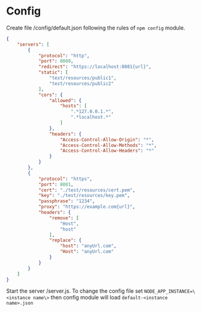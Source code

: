 # Config

Create file <node module project root>/config/default.json following the rules of `npm config` module.

```json
{
    "servers": [
        {
            "protocol": "http",
            "port": 8080,
            "redirect": "https://localhost:8081{url}",
            "static": [
                "test/resources/public1",
                "test/resources/public2"
            ],
            "cors": {
                "allowed": {
                    "hosts": [
                        ".*127.0.0.1.*",
                        ".*localhost.*"
                    ]
                },
                "headers": {
                    "Access-Control-Allow-Origin": "*",
                    "Access-Control-Allow-Methods": "*",
                    "Access-Control-Allow-Headers": "*"
                }
            }
        },
        {
            "protocol": "https",
            "port": 8081,
            "cert": "./test/resources/cert.pem",
            "key": "./test/resources/key.pem",
            "passphrase": "1234",
            "proxy": "https://example.com{url}",
            "headers": {
                "remove": [
                    "Host",
                    "host"
                ],
                "replace": {
                    "host": "anyUrl.com",
                    "Host": "anyUrl.com"
                }
            }
        }
    ]
}
```

Start the server /server.js. To change the config file set `NODE_APP_INSTANCE=\<instance name\>`
then config module will load `default-<instance name>.json`